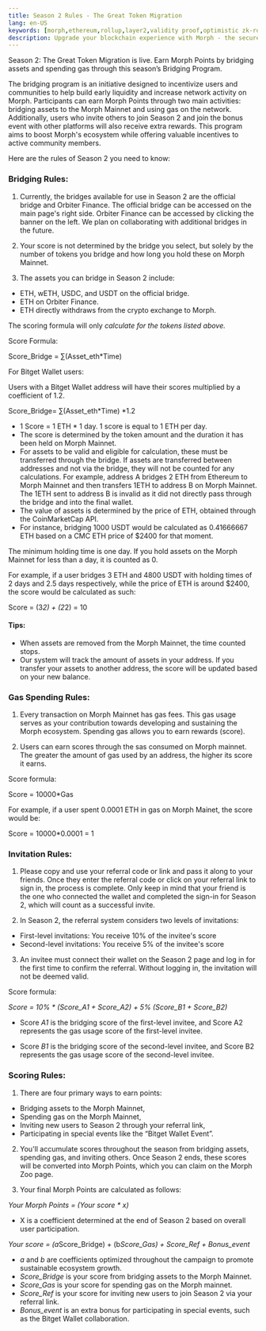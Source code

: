 ```yaml
---
title: Season 2 Rules - The Great Token Migration
lang: en-US
keywords: [morph,ethereum,rollup,layer2,validity proof,optimistic zk-rollup]
description: Upgrade your blockchain experience with Morph - the secure decentralized, cost0efficient, and high-performing optimistic zk-rollup solution. Try it now!
---
```



Season 2: The Great Token Migration is live. Earn Morph Points by bridging assets and spending gas through this season’s Bridging Program. 

The bridging program is an initiative designed to incentivize users and communities to help build early liquidity and increase network activity on Morph. Participants can earn Morph Points through two main activities: bridging assets to the Morph Mainnet and using gas on the network. Additionally, users who invite others to join Season 2 and join the bonus event with other platforms will also receive extra rewards. This program aims to boost Morph's ecosystem while offering valuable incentives to active community members.

Here are the rules of Season 2 you need to know:

### Bridging Rules:

1. Currently, the bridges available for use in Season 2 are the official bridge and Orbiter Finance. The official bridge can be accessed on the main page's right side. Orbiter Finance can be accessed by clicking the banner on the left. We plan on collaborating with additional bridges in the future. 
2. Your score is not determined by the bridge you select, but solely by the number of tokens you bridge and how long you hold these on Morph Mainnet.  

3. The assets you can bridge in Season 2 include:
- ETH, wETH, USDC, and USDT on the official bridge.
- ETH on Orbiter Finance.
- ETH directly withdraws from the crypto exchange to Morph.

The scoring formula will only *calculate for the tokens listed above.* 

Score Formula:

Score_Bridge = ∑(Asset_eth*Time)

For Bitget Wallet users:

Users with a Bitget Wallet address will have their scores multiplied by a coefficient of 1.2.

Score_Bridge= ∑(Asset_eth*Time) *1.2


- 1 Score = 1 ETH * 1 day. 1 score is equal to 1 ETH per day. 
- The score is determined by the token amount and the duration it has been held on Morph Mainnet.
- For assets to be valid and eligible for calculation, these must be transferred through the bridge. If assets are transferred between addresses and not via the bridge, they will not be counted for any calculations. For example, address A bridges 2 ETH from Ethereum to Morph Mainnet and then transfers 1ETH to address B on Morph Mainnet. The 1ETH sent to address B is invalid as it did not directly pass through the bridge and into the final wallet.
- The value of assets is determined by the price of ETH, obtained through the CoinMarketCap API. 
- For instance, bridging 1000 USDT would be calculated as 0.41666667 ETH based on a CMC ETH price of $2400 for that moment.

The minimum holding time is one day. If you hold assets on the Morph Mainnet for less than a day, it is counted as 0.

For example, if a user bridges 3 ETH and 4800 USDT with holding times of 2 days and 2.5 days respectively, while the price of ETH is around $2400, the score would be calculated as such:

Score = (3*2) + (2*2) = 10


#### Tips:

- When assets are removed from the Morph Mainnet, the time counted stops.
- Our system will track the amount of assets in your address. If you transfer your assets to another address, the score will be updated based on your new balance.


### Gas Spending Rules:

1. Every transaction on Morph Mainnet has gas fees. This gas usage serves as your contribution towards developing and sustaining the Morph ecosystem. Spending gas allows you to earn rewards (score).

2. Users can earn scores through the sas consumed on Morph mainnet. The greater the amount of gas used by an address, the higher its score it earns.

Score formula:

Score = 10000*Gas

For example, if a user spent 0.0001 ETH in gas on Morph Mainet, the score would be:

Score = 10000*0.0001 = 1

### Invitation Rules:

1. Please copy and use your referral code or link and pass it along to your friends. Once they enter the referral code or click on your referral link to sign in, the process is complete. Only keep in mind that your friend is the one who connected the wallet and completed the sign-in for Season 2, which will count as a successful invite.

2. In Season 2, the referral system considers two levels of invitations:
- First-level invitations: You receive 10% of the invitee's score
- Second-level invitations: You receive 5% of the invitee's score

3. An invitee must connect their wallet on the Season 2 page and log in for the first time to confirm the referral. Without logging in, the invitation will not be deemed valid.

Score formula:

*Score = 10% * (Score_A1 + Score_A2) + 5% (Score_B1 + Score_B2)*

- Score *A1* is the bridging score of the first-level invitee, and Score A2 represents the gas usage score of the first-level invitee.

- Score *B1* is the bridging score of the second-level invitee, and Score B2 represents the gas usage score of the second-level invitee.

### Scoring Rules:

1. There are four primary ways to earn points: 
- Bridging assets to the Morph Mainnet, 
- Spending gas on the Morph Mainnet, 
- Inviting new users to Season 2 through your referral link, 
- Participating in special events like the “Bitget Wallet Event”.

2. You'll accumulate scores throughout the season from bridging assets, spending gas, and inviting others. Once Season 2 ends, these scores will be converted into Morph Points, which you can claim on the Morph Zoo page.

3. Your final Morph Points are calculated as follows:

*Your Morph Points = (Your score * x)* 

- X is a coefficient determined at the end of Season 2 based on overall user participation.

*Your score = (a*Score_Bridge) + (b*Score_Gas) + Score_Ref + Bonus_event*

- *a* and *b* are coefficients optimized throughout the campaign to promote sustainable ecosystem growth.
- *Score_Bridge* is your score from bridging assets to the Morph Mainnet.
- *Score_Gas* is your score for spending gas on the Morph mainnet.
- *Score_Ref* is your score for inviting new users to join Season 2 via your referral link.
- *Bonus_event* is an extra bonus for participating in special events, such as the Bitget Wallet collaboration. 